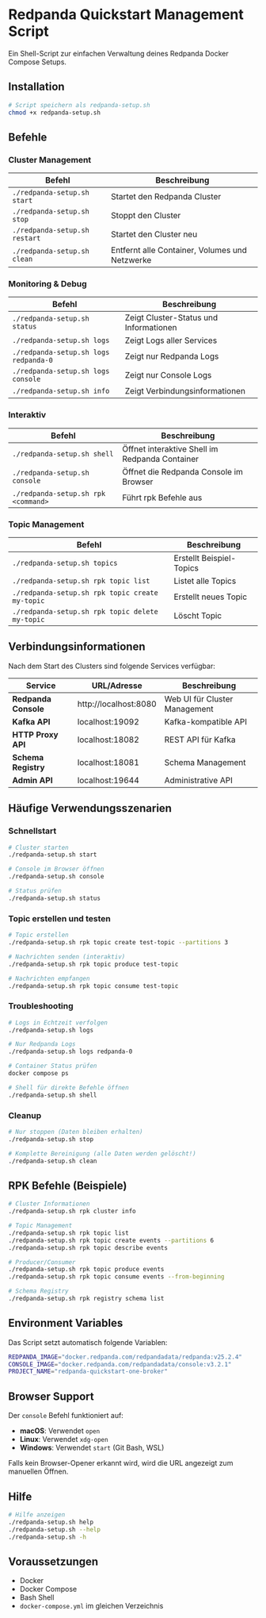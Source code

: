 # Redpanda Quickstart Management Script

Ein Shell-Script zur einfachen Verwaltung deines Redpanda Docker Compose Setups.

## Installation

```bash
# Script speichern als redpanda-setup.sh
chmod +x redpanda-setup.sh
```

## Befehle

### Cluster Management

| Befehl                        | Beschreibung                                   |
| ----------------------------- | ---------------------------------------------- |
| `./redpanda-setup.sh start`   | Startet den Redpanda Cluster                   |
| `./redpanda-setup.sh stop`    | Stoppt den Cluster                             |
| `./redpanda-setup.sh restart` | Startet den Cluster neu                        |
| `./redpanda-setup.sh clean`   | Entfernt alle Container, Volumes und Netzwerke |

### Monitoring & Debug

| Befehl                                | Beschreibung                           |
| ------------------------------------- | -------------------------------------- |
| `./redpanda-setup.sh status`          | Zeigt Cluster-Status und Informationen |
| `./redpanda-setup.sh logs`            | Zeigt Logs aller Services              |
| `./redpanda-setup.sh logs redpanda-0` | Zeigt nur Redpanda Logs                |
| `./redpanda-setup.sh logs console`    | Zeigt nur Console Logs                 |
| `./redpanda-setup.sh info`            | Zeigt Verbindungsinformationen         |

### Interaktiv

| Befehl                              | Beschreibung                                   |
| ----------------------------------- | ---------------------------------------------- |
| `./redpanda-setup.sh shell`         | Öffnet interaktive Shell im Redpanda Container |
| `./redpanda-setup.sh console`       | Öffnet die Redpanda Console im Browser         |
| `./redpanda-setup.sh rpk <command>` | Führt rpk Befehle aus                          |

### Topic Management

| Befehl                                          | Beschreibung             |
| ----------------------------------------------- | ------------------------ |
| `./redpanda-setup.sh topics`                    | Erstellt Beispiel-Topics |
| `./redpanda-setup.sh rpk topic list`            | Listet alle Topics       |
| `./redpanda-setup.sh rpk topic create my-topic` | Erstellt neues Topic     |
| `./redpanda-setup.sh rpk topic delete my-topic` | Löscht Topic             |

## Verbindungsinformationen

Nach dem Start des Clusters sind folgende Services verfügbar:

| Service              | URL/Adresse           | Beschreibung                  |
| -------------------- | --------------------- | ----------------------------- |
| **Redpanda Console** | http://localhost:8080 | Web UI für Cluster Management |
| **Kafka API**        | localhost:19092       | Kafka-kompatible API          |
| **HTTP Proxy API**   | localhost:18082       | REST API für Kafka            |
| **Schema Registry**  | localhost:18081       | Schema Management             |
| **Admin API**        | localhost:19644       | Administrative API            |

## Häufige Verwendungsszenarien

### Schnellstart

```bash
# Cluster starten
./redpanda-setup.sh start

# Console im Browser öffnen
./redpanda-setup.sh console

# Status prüfen
./redpanda-setup.sh status
```

### Topic erstellen und testen

```bash
# Topic erstellen
./redpanda-setup.sh rpk topic create test-topic --partitions 3

# Nachrichten senden (interaktiv)
./redpanda-setup.sh rpk topic produce test-topic

# Nachrichten empfangen
./redpanda-setup.sh rpk topic consume test-topic
```

### Troubleshooting

```bash
# Logs in Echtzeit verfolgen
./redpanda-setup.sh logs

# Nur Redpanda Logs
./redpanda-setup.sh logs redpanda-0

# Container Status prüfen
docker compose ps

# Shell für direkte Befehle öffnen
./redpanda-setup.sh shell
```

### Cleanup

```bash
# Nur stoppen (Daten bleiben erhalten)
./redpanda-setup.sh stop

# Komplette Bereinigung (alle Daten werden gelöscht!)
./redpanda-setup.sh clean
```

## RPK Befehle (Beispiele)

```bash
# Cluster Informationen
./redpanda-setup.sh rpk cluster info

# Topic Management
./redpanda-setup.sh rpk topic list
./redpanda-setup.sh rpk topic create events --partitions 6
./redpanda-setup.sh rpk topic describe events

# Producer/Consumer
./redpanda-setup.sh rpk topic produce events
./redpanda-setup.sh rpk topic consume events --from-beginning

# Schema Registry
./redpanda-setup.sh rpk registry schema list
```

## Environment Variables

Das Script setzt automatisch folgende Variablen:

```bash
REDPANDA_IMAGE="docker.redpanda.com/redpandadata/redpanda:v25.2.4"
CONSOLE_IMAGE="docker.redpanda.com/redpandadata/console:v3.2.1"
PROJECT_NAME="redpanda-quickstart-one-broker"
```

## Browser Support

Der `console` Befehl funktioniert auf:

- **macOS**: Verwendet `open`
- **Linux**: Verwendet `xdg-open`
- **Windows**: Verwendet `start` (Git Bash, WSL)

Falls kein Browser-Opener erkannt wird, wird die URL angezeigt zum manuellen Öffnen.

## Hilfe

```bash
# Hilfe anzeigen
./redpanda-setup.sh help
./redpanda-setup.sh --help
./redpanda-setup.sh -h
```

## Voraussetzungen

- Docker
- Docker Compose
- Bash Shell
- `docker-compose.yml` im gleichen Verzeichnis